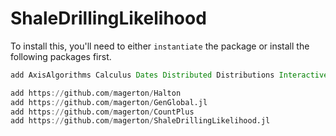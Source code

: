 # ShaleDrillingLikelihood


To install this, you'll need to either `instantiate`  the package or install the following packages first.

```julia
add AxisAlgorithms Calculus Dates Distributed Distributions InteractiveUtils Interpolations Juno LinearAlgebra Optim Printf Profile ProgressMeter Random Revise SharedArrays SparseArrays Statistics StatsBase StatsFuns Test UnsafeArrays DataFrames CategoricalArrays StatsModels Query FileIO RData JLD2 ClusterManagers LoopVectorization

add https://github.com/magerton/Halton
add https://github.com/magerton/GenGlobal.jl
add https://github.com/magerton/CountPlus
add https://github.com/magerton/ShaleDrillingLikelihood.jl
```
